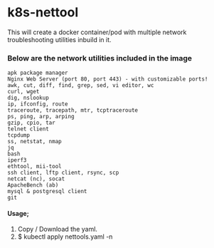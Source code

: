 # k8s-nettool

This will create a docker container/pod with multiple network troubleshooting utilities inbuild in it.

### Below are the network utilities included in the image

    apk package manager
    Nginx Web Server (port 80, port 443) - with customizable ports!
    awk, cut, diff, find, grep, sed, vi editor, wc
    curl, wget
    dig, nslookup
    ip, ifconfig, route
    traceroute, tracepath, mtr, tcptraceroute
    ps, ping, arp, arping
    gzip, cpio, tar
    telnet client
    tcpdump
    ss, netstat, nmap
    jq
    bash
    iperf3
    ethtool, mii-tool
    ssh client, lftp client, rsync, scp
    netcat (nc), socat
    ApacheBench (ab)
    mysql & postgresql client
    git


#### Usage;
1. Copy / Download the yaml.
2. $ kubectl apply nettools.yaml -n <namespace>
